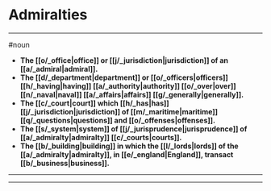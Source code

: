 # Admiralties
---
#noun
- **The [[o/_office|office]] or [[j/_jurisdiction|jurisdiction]] of an [[a/_admiral|admiral]].**
- **The [[d/_department|department]] or [[o/_officers|officers]] [[h/_having|having]] [[a/_authority|authority]] [[o/_over|over]] [[n/_naval|naval]] [[a/_affairs|affairs]] [[g/_generally|generally]].**
- **The [[c/_court|court]] which [[h/_has|has]] [[j/_jurisdiction|jurisdiction]] of [[m/_maritime|maritime]] [[q/_questions|questions]] and [[o/_offenses|offenses]].**
- **The [[s/_system|system]] of [[j/_jurisprudence|jurisprudence]] of [[a/_admiralty|admiralty]] [[c/_courts|courts]].**
- **The [[b/_building|building]] in which the [[l/_lords|lords]] of the [[a/_admiralty|admiralty]], in [[e/_england|England]], transact [[b/_business|business]].**
---
---
